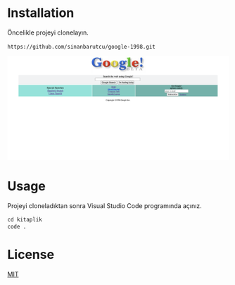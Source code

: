 # Installation

Öncelikle projeyi clonelayın.

`https://github.com/sinanbarutcu/google-1998.git`

![kitaplik](google-1998.png)

# Usage

Projeyi cloneladıktan sonra Visual Studio Code programında açınız.

```
cd kitaplik
code .
```

# License

[MIT](https://choosealicense.com/licenses/mit/)

